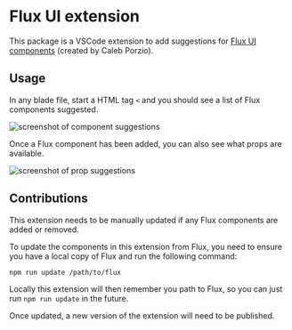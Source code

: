 # Flux UI extension

This package is a VSCode extension to add suggestions for [Flux UI components](https://fluxui.dev/) (created by Caleb Porzio).

## Usage

In any blade file, start a HTML tag `<` and you should see a list of Flux components suggested.

![screenshot of component suggestions](https://github.com/joshhanley/flux-ui-extension/blob/main/images/compoenents-screenshot.png?raw=true)

Once a Flux component has been added, you can also see what props are available.

![screenshot of prop suggestions](https://github.com/joshhanley/flux-ui-extension/blob/main/images/compoenents-screenshot.png?raw=true)

## Contributions

This extension needs to be manually updated if any Flux components are added or removed.

To update the components in this extension from Flux, you need to ensure you have a local copy of Flux and run the following command:

```bash
npm run update /path/to/flux
```

Locally this extension will then remember you path to Flux, so you can just run `npm run update` in the future.

Once updated, a new version of the extension will need to be published.
